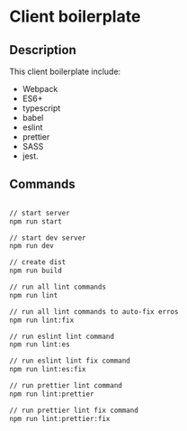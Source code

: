 # Client boilerplate

## Description

This client boilerplate include:

- Webpack
- ES6+
- typescript
- babel
- eslint
- prettier
- SASS
- jest.

## Commands

```bash

// start server
npm run start

// start dev server
npm run dev

// create dist
npm run build

// run all lint commands
npm run lint

// run all lint commands to auto-fix erros
npm run lint:fix

// run eslint lint command
npm run lint:es

// run eslint lint fix command
npm run lint:es:fix

// run prettier lint command
npm run lint:prettier

// run prettier lint fix command
npm run lint:prettier:fix

```